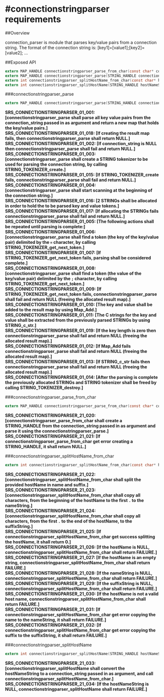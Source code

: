 #connectionstringparser requirements
====================================

##Overview

connection_parser is module that parses key/value pairs from a connection string.
The format of the connection string is:
[key1]=[value1];[key2]=[value2]; ...

##Exposed API

```c
extern MAP_HANDLE connectionstringparser_parse_from_char(const char* connection_string);
extern MAP_HANDLE connectionstringparser_parse(STRING_HANDLE connection_string);
extern int connectionstringparser_splitHostName_from_char(const char* hostName, STRING_HANDLE nameString, STRING_HANDLE suffixString);
extern int connectionstringparser_splitHostName(STRING_HANDLE hostNameString, STRING_HANDLE nameString, STRING_HANDLE suffixString);
```

###connectionstringparser_parse

```c
extern MAP_HANDLE connectionstringparser_parse(STRING_HANDLE connection_string);
```

**SRS_CONNECTIONSTRINGPARSER_01_001: [**connectionstringparser_parse shall parse all key value pairs from the connection_string passed in as argument and return a new map that holds the key/value pairs.**]**  
**SRS_CONNECTIONSTRINGPARSER_01_018: [**If creating the result map fails, then connectionstringparser_parse shall return NULL.**]**   
**SRS_CONNECTIONSTRINGPARSER_01_002: [**If connection_string is NULL then connectionstringparser_parse shall fail and return NULL.**]**   
**SRS_CONNECTIONSTRINGPARSER_01_003: [**connectionstringparser_parse shall create a STRING tokenizer to be used for parsing the connection string, by calling STRING_TOKENIZER_create.**]**  
**SRS_CONNECTIONSTRINGPARSER_01_015: [**If STRING_TOKENIZER_create fails, connectionstringparser_parse shall fail and return NULL.**]**   
**SRS_CONNECTIONSTRINGPARSER_01_004: [**connectionstringparser_parse shall start scanning at the beginning of the connection string.**]**   
**SRS_CONNECTIONSTRINGPARSER_01_016: [**2 STRINGs shall be allocated in order to hold the to be parsed key and value tokens.**]**  
**SRS_CONNECTIONSTRINGPARSER_01_017: [**If allocating the STRINGs fails connectionstringparser_parse shall fail and return NULL.**]**   
**SRS_CONNECTIONSTRINGPARSER_01_005: [**The following actions shall be repeated until parsing is complete:**]**   
**SRS_CONNECTIONSTRINGPARSER_01_006: [**connectionstringparser_parse shall find a token (the key of the key/value pair) delimited by the `=` character, by calling STRING_TOKENIZER_get_next_token.**]**  
**SRS_CONNECTIONSTRINGPARSER_01_007: [**If STRING_TOKENIZER_get_next_token fails, parsing shall be considered complete.**]**  
**SRS_CONNECTIONSTRINGPARSER_01_008: [**connectionstringparser_parse shall find a token (the value of the key/value pair) delimited by the `;` character, by calling STRING_TOKENIZER_get_next_token.**]**    
**SRS_CONNECTIONSTRINGPARSER_01_009: [**If STRING_TOKENIZER_get_next_token fails, connectionstringparser_parse shall fail and return NULL (freeing the allocated result map).**]**  
**SRS_CONNECTIONSTRINGPARSER_01_010: [**The key and value shall be added to the result map by using Map_Add.**]**  
**SRS_CONNECTIONSTRINGPARSER_01_011: [**The C strings for the key and value shall be extracted from the previously parsed STRINGs by using STRING_c_str.**]**  
**SRS_CONNECTIONSTRINGPARSER_01_019: [**If the key length is zero then connectionstringparser_parse shall fail and return NULL (freeing the allocated result map).**]**   
**SRS_CONNECTIONSTRINGPARSER_01_012: [**If Map_Add fails connectionstringparser_parse shall fail and return NULL (freeing the allocated result map).**]**  
**SRS_CONNECTIONSTRINGPARSER_01_013: [**If STRING_c_str fails then connectionstringparser_parse shall fail and return NULL (freeing the allocated result map).**]**  
**SRS_CONNECTIONSTRINGPARSER_01_014: [**After the parsing is complete the previously allocated STRINGs and STRING tokenizer shall be freed by calling STRING_TOKENIZER_destroy.**]**  


###connectionstringparser_parse_from_char

```c
extern MAP_HANDLE connectionstringparser_parse_from_char(const char* connection_string);
```

**SRS_CONNECTIONSTRINGPARSER_21_020: [**connectionstringparser_parse_from_char shall create a STRING_HANDLE from the connection_string passed in as argument and parse it using the connectionstringparser_parse.**]**  
**SRS_CONNECTIONSTRINGPARSER_21_021: [**If connectionstringparser_parse_from_char get error creating a STRING_HANDLE, it shall return NULL.**]**  


###connectionstringparser_splitHostName_from_char

```c
extern int connectionstringparser_splitHostName_from_char(const char* hostName, STRING_HANDLE nameString, STRING_HANDLE suffixString);
```

**SRS_CONNECTIONSTRINGPARSER_21_022: [**connectionstringparser_splitHostName_from_char shall split the provided hostName in name and suffix.**]**  
**SRS_CONNECTIONSTRINGPARSER_21_023: [**connectionstringparser_splitHostName_from_char shall copy all characters, from the beginning of the hostName to the first `.` to the nameString.**]**  
**SRS_CONNECTIONSTRINGPARSER_21_024: [**connectionstringparser_splitHostName_from_char shall copy all characters, from the first `.` to the end of the hostName, to the suffixString.**]**  
**SRS_CONNECTIONSTRINGPARSER_21_025: [**If connectionstringparser_splitHostName_from_char get success splitting the hostName, it shall return 0.**]**  
**SRS_CONNECTIONSTRINGPARSER_21_026: [**If the hostName is NULL, connectionstringparser_splitHostName_from_char shall return __FAILURE__.**]**  
**SRS_CONNECTIONSTRINGPARSER_21_027: [**If the hostName is an empty string, connectionstringparser_splitHostName_from_char shall return __FAILURE__.**]**  
**SRS_CONNECTIONSTRINGPARSER_21_028: [**If the nameString is NULL, connectionstringparser_splitHostName_from_char shall return __FAILURE__.**]**  
**SRS_CONNECTIONSTRINGPARSER_21_029: [**If the suffixString is NULL, connectionstringparser_splitHostName_from_char shall return __FAILURE__.**]**  
**SRS_CONNECTIONSTRINGPARSER_21_030: [**If the hostName is not a valid host name, connectionstringparser_splitHostName_from_char shall return __FAILURE__.**]**  
**SRS_CONNECTIONSTRINGPARSER_21_031: [**If connectionstringparser_splitHostName_from_char get error copying the name to the nameString, it shall return __FAILURE__.**]**  
**SRS_CONNECTIONSTRINGPARSER_21_032: [**If connectionstringparser_splitHostName_from_char get error copying the suffix to the suffixString, it shall return __FAILURE__.**]**  


###connectionstringparser_splitHostName

```c
extern int connectionstringparser_splitHostName(STRING_HANDLE hostNameString, STRING_HANDLE nameString, STRING_HANDLE suffixString);
```

**SRS_CONNECTIONSTRINGPARSER_21_033: [**connectionstringparser_splitHostName shall convert the hostNameString to a connection_string passed in as argument, and call connectionstringparser_splitHostName_from_char.**]**  
**SRS_CONNECTIONSTRINGPARSER_21_034: [**If the hostNameString is NULL, connectionstringparser_splitHostName shall return __FAILURE__.**]**  
